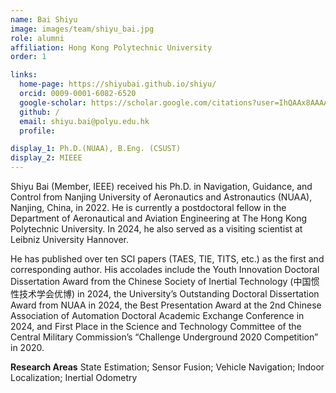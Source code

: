 ```yaml
---
name: Bai Shiyu
image: images/team/shiyu_bai.jpg
role: alumni  
affiliation: Hong Kong Polytechnic University
order: 1

links:
  home-page: https://shiyubai.github.io/shiyu/
  orcid: 0009-0001-6082-6520
  google-scholar: https://scholar.google.com/citations?user=IhQAAx8AAAAJ&hl=en&oi=ao
  github: /
  email: shiyu.bai@polyu.edu.hk
  profile: 

display_1: Ph.D.(NUAA), B.Eng. (CSUST)
display_2: MIEEE
---
```


<!--  Add a short self introduction here -->
<!-- Like Research Areas -->

Shiyu Bai (Member, IEEE) received his Ph.D. in Navigation, Guidance, and Control from Nanjing University of Aeronautics and Astronautics (NUAA), Nanjing, China, in 2022. He is currently a postdoctoral fellow in the Department of Aeronautical and Aviation Engineering at The Hong Kong Polytechnic University. In 2024, he also served as a visiting scientist at Leibniz University Hannover.

He has published over ten SCI papers (TAES, TIE, TITS, etc.) as the first and corresponding author. His accolades include the Youth Innovation Doctoral Dissertation Award from the Chinese Society of Inertial Technology (中国惯性技术学会优博) in 2024, the University’s Outstanding Doctoral Dissertation Award from NUAA in 2024, the Best Presentation Award at the 2nd Chinese Association of Automation Doctoral Academic Exchange Conference in 2024, and First Place in the Science and Technology Committee of the Central Military Commission’s “Challenge Underground 2020 Competition” in 2020.

**Research Areas**
State Estimation; Sensor Fusion; Vehicle Navigation; Indoor Localization; Inertial Odometry
